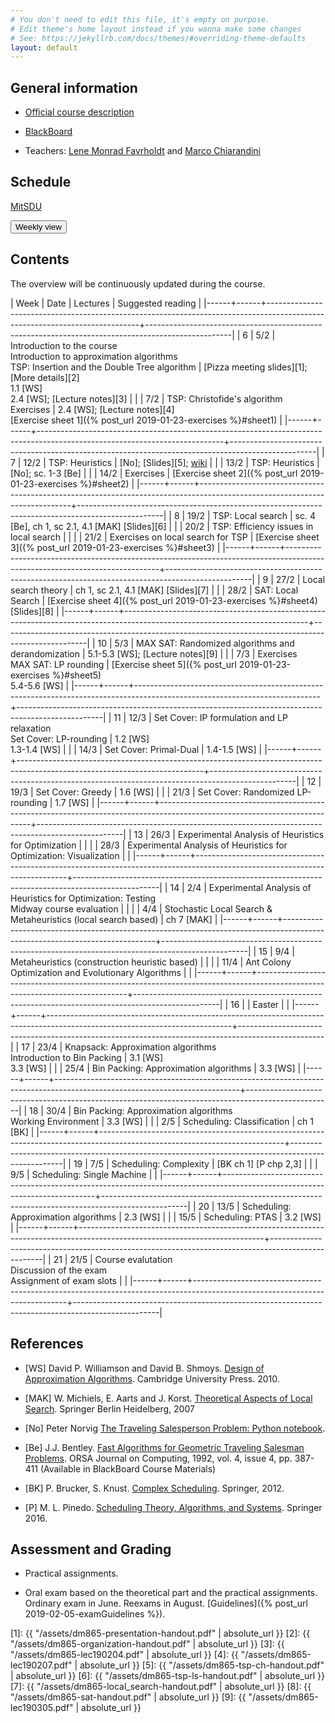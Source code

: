 ```yaml
---
# You don't need to edit this file, it's empty on purpose.
# Edit theme's home layout instead if you wanna make some changes
# See: https://jekyllrb.com/docs/themes/#overriding-theme-defaults
layout: default
---
```



## General information

- [Official course description](https://odinlister.sdu.dk/fagbesk/internkode/DM865/en)

- [BlackBoard](https://e-learn.sdu.dk/webapps/blackboard/execute/courseMain?course_id=_401855_1)

- Teachers: [Lene Monrad Favrholdt](http://www.imada.sdu.dk/~lenem/) and [Marco Chiarandini](http://www.imada.sdu.dk/~marco)


## Schedule



<a href="https://mitsdu.sdu.dk/skema/activity/N340040101/f19">MitSDU</a>


<button onclick="myFunction('h1')" class="w3-btn w3-cell
w3-left-align">Weekly view<i class="fa fa-caret-down"></i></button>
<div id="h1" class="w3-container w3-hide">

<div class="w3-responsive">


<div w3-include-html="./assets/dm865.html"></div> 
<script>
w3.includeHTML();
</script>
</div>
</div>




## Contents 

The overview will be continuously updated during the course.

| Week | Date | Lectures  	                                                                                                         | Suggested reading                                                                                 |
|------+------+----------------------------------------------------------------------------------------------------------------------------+---------------------------------------------------------------------------------------------------|
|    6 | 5/2  | Introduction to the course <br> Introduction to approximation algorithms <br> TSP: Insertion and the Double Tree algorithm | [Pizza meeting slides][1]; [More details][2] <br> 1.1 [WS] <br> 2.4 [WS]; [Lecture notes][3]      |
|      | 7/2  | TSP: Christofide's algorithm <br> Exercises                                                                                | 2.4 [WS]; [Lecture notes][4]  <br> [Exercise sheet 1]({% post_url 2019-01-23-exercises %}#sheet1) |
|------+------+----------------------------------------------------------------------------------------------------------------------------+---------------------------------------------------------------------------------------------------|
|    7 | 12/2 | TSP: Heuristics | [No]; [Slides][5];  [wiki](https://en.wikipedia.org/wiki/Held%E2%80%93Karp_algorithm)              |
|      | 13/2 | TSP: Heuristics                                                                                                            | [No]; sc. 1-3 [Be]                                                                                |
|      | 14/2 | Exercises                                                                                                                  | [Exercise sheet 2]({% post_url 2019-01-23-exercises %}#sheet2)                                    |
|------+------+----------------------------------------------------------------------------------------------------------------------------+---------------------------------------------------------------------------------------------------|
|    8 | 19/2 | TSP: Local search                                                                                                          | sc. 4 [Be], ch 1, sc 2.1, 4.1 [MAK]  [Slides][6]                                                  |
|      | 20/2 | TSP: Efficiency issues in local search                                                                                     |                                                                                                   |
|      | 21/2 | Exercises on local search for TSP                                                                                          | [Exercise sheet 3]({% post_url 2019-01-23-exercises %}#sheet3)                                    |
|------+------+----------------------------------------------------------------------------------------------------------------------------+---------------------------------------------------------------------------------------------------|
|    9 | 27/2 | Local search theory                                                                                                        | ch 1, sc 2.1, 4.1 [MAK] [Slides][7]                                                               |
|      | 28/2 | SAT: Local Search                                                                                                          | [Exercise sheet 4]({% post_url 2019-01-23-exercises %}#sheet4)  [Slides][8]                       |
|------+------+----------------------------------------------------------------------------------------------------------------------------+---------------------------------------------------------------------------------------------------|
|   10 | 5/3  | MAX SAT: Randomized algorithms and derandomization                                                                         | 5.1-5.3 [WS]; [Lecture notes][9]                                                                  |
|      | 7/3  | Exercises <br> MAX SAT: LP rounding                                                                                        | [Exercise sheet 5]({% post_url 2019-01-23-exercises %}#sheet5) <br> 5.4-5.6 [WS]                  |
|------+------+----------------------------------------------------------------------------------------------------------------------------+---------------------------------------------------------------------------------------------------|
|   11 | 12/3 | Set Cover: IP formulation and LP relaxation<br> Set Cover: LP-rounding                                                     | 1.2 [WS] <br> 1.3-1.4 [WS]                                                                        |
|      | 14/3 | Set Cover: Primal-Dual                                                                                                     | 1.4-1.5 [WS]                                                                                      |
|------+------+----------------------------------------------------------------------------------------------------------------------------+---------------------------------------------------------------------------------------------------|
|   12 | 19/3 | Set Cover: Greedy                                                                                                          | 1.6 [WS]                                                                                          |
|      | 21/3 | Set Cover: Randomized LP-rounding                                                                                          | 1.7 [WS]                                                                                          |
|------+------+----------------------------------------------------------------------------------------------------------------------------+---------------------------------------------------------------------------------------------------|
|   13 | 26/3 | Experimental Analysis of Heuristics for Optimization                                                                       |                                                                                                   |
|      | 28/3 | Experimental Analysis of Heuristics for Optimization: Visualization                                                        |                                                                                                   |
|------+------+----------------------------------------------------------------------------------------------------------------------------+---------------------------------------------------------------------------------------------------|
|   14 | 2/4  | Experimental Analysis of Heuristics for Optimization: Testing <br> Midway course evaluation                                |                                                                                                   |
|      | 4/4  | Stochastic Local Search & Metaheuristics (local search based)                                                              | ch 7 [MAK]                                                                                        |
|------+------+----------------------------------------------------------------------------------------------------------------------------+---------------------------------------------------------------------------------------------------|
|   15 | 9/4  | Metaheuristics (construction heuristic based)                                                                              |                                                                                                   |
|      | 11/4 | Ant Colony Optimization and   Evolutionary Algorithms                                                                      |                                                                                                   |
|------+------+----------------------------------------------------------------------------------------------------------------------------+---------------------------------------------------------------------------------------------------|
|   16 |      | Easter                                                                                                                     |                                                                                                   |
|------+------+----------------------------------------------------------------------------------------------------------------------------+---------------------------------------------------------------------------------------------------|
|   17 | 23/4 | Knapsack: Approximation algorithms <br> Introduction to Bin Packing                                                        | 3.1 [WS] <br> 3.3 [WS]                                                                            |
|      | 25/4 | Bin Packing: Approximation algorithms                                                                                      | 3.3 [WS]                                                                                          |
|------+------+----------------------------------------------------------------------------------------------------------------------------+---------------------------------------------------------------------------------------------------|
|   18 | 30/4 | Bin Packing: Approximation algorithms <br> Working Environment                                                             | 3.3 [WS]                                                                                          |
|      | 2/5  | Scheduling: Classification                                                                                                 | ch 1 [BK]                                                                                         |
|------+------+----------------------------------------------------------------------------------------------------------------------------+---------------------------------------------------------------------------------------------------|
|   19 | 7/5  | Scheduling: Complexity                                                                                                     | [BK ch 1] [P chp 2,3]                                                                             |
|      | 9/5  | Scheduling: Single Machine                                                                                                 |                                                                                                   |
|------+------+----------------------------------------------------------------------------------------------------------------------------+---------------------------------------------------------------------------------------------------|
|   20 | 13/5 | Scheduling: Approximation algorithms                                                                                       | 2.3 [WS]                                                                                          |
|      | 15/5 | Scheduling: PTAS                                                                                                           | 3.2 [WS]                                                                                          |
|------+------+----------------------------------------------------------------------------------------------------------------------------+---------------------------------------------------------------------------------------------------|
|   21 | 21/5 | Course evalutation <br> Discussion of the exam <br> Assignment of exam slots                                               |                                                                                                   |
|------+------+----------------------------------------------------------------------------------------------------------------------------+---------------------------------------------------------------------------------------------------|


## References 

- [WS] David P. Williamson and David
  B. Shmoys. [Design of Approximation Algorithms](http://www.designofapproxalgs.com/). Cambridge
  University Press. 2010.

- [MAK] W. Michiels, E. Aarts and J. Korst. [Theoretical Aspects of Local Search](http://dx.doi.org/10.1007/978-3-540-35854-1). Springer Berlin Heidelberg, 2007


- [No] Peter Norvig [The Traveling Salesperson Problem: Python notebook](http://nbviewer.jupyter.org/url/norvig.com/ipython/TSP.ipynb).

- [Be]
  J.J. Bentley. [Fast Algorithms for Geometric Traveling Salesman Problems](http://dx.doi.org/10.1287/ijoc.4.4.387). ORSA
  Journal on Computing, 1992, vol. 4, issue 4, pp. 387-411 (Available in
  BlackBoard Course Materials)


- [BK] P. Brucker, S. Knust. [Complex
  Scheduling](https://doi.org/10.1007/978-3-642-23929-8). Springer, 2012.

- [P] M. L. Pinedo. [Scheduling Theory, Algorithms, and Systems](https://doi.org/10.1007/978-3-319-26580-3). Springer 2016.  





## Assessment and Grading

- Practical assignments. 

- Oral exam based on the theoretical part and the practical
  assignments. Ordinary exam in June. Reexams in August. [Guidelines]({% post_url 2019-02-05-examGuidelines %}).


[1]: {{ "/assets/dm865-presentation-handout.pdf" | absolute_url }}
[2]: {{ "/assets/dm865-organization-handout.pdf" | absolute_url }}
[3]: {{ "/assets/dm865-lec190204.pdf" | absolute_url }}
[4]: {{ "/assets/dm865-lec190207.pdf" | absolute_url }}
[5]: {{ "/assets/dm865-tsp-ch-handout.pdf" | absolute_url }}
[6]: {{ "/assets/dm865-tsp-ls-handout.pdf" | absolute_url }}
[7]: {{ "/assets/dm865-local_search-handout.pdf" | absolute_url }}
[8]: {{ "/assets/dm865-sat-handout.pdf" | absolute_url }}
[9]: {{ "/assets/dm865-lec190305.pdf" | absolute_url }}
